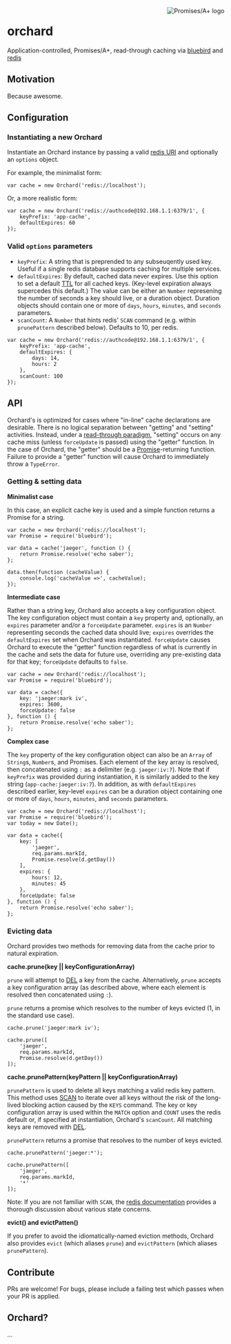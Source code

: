 <a href="http://promisesaplus.com/">
    <img src="http://promisesaplus.com/assets/logo-small.png" alt="Promises/A+ logo" title="Promises/A+ 1.0 compliant" align="right" />
</a>

orchard
=======

Application-controlled, Promises/A+, read-through caching via [bluebird](https://github.com/petkaantonov/bluebird) and [redis](https://github.com/antirez/redis)


## Motivation

Because awesome.


## Configuration

### Instantiating a new Orchard

Instantiate an Orchard instance by passing a valid [redis URI](https://npmjs.org/package/redisuri) and optionally an `options` object.

For example, the minimalist form:

```
var cache = new Orchard('redis://localhost');
```

Or, a more realistic form:

```
var cache = new Orchard('redis://authcode@192.168.1.1:6379/1', {
    keyPrefix: 'app-cache',
    defaultExpires: 60
});
```

###  Valid `options` parameters

- `keyPrefix`: A string that is preprended to any subseuqently used key. Useful if a single redis database supports caching for multiple services.
- `defaultExpires`: By default, cached data never expires. Use this option to set a default [TTL](http://redis.io/commands/ttl) for all cached keys. (Key-level expiration always supercedes this default.) The value can be either an `Number` represening the number of seconds a key should live, or a duration object. Duration objects should contain one or more of `days`, `hours`, `minutes`, and `seconds` parameters.
- `scanCount`: A `Number` that hints redis' `SCAN` command (e.g. within `prunePattern` described below). Defaults to 10, per redis.

```
var cache = new Orchard('redis://authcode@192.168.1.1:6379/1', {
    keyPrefix: 'app-cache',
    defaultExpires: {
        days: 14,
        hours: 2
    },
    scanCount: 100
});
```

## API

Orchard's is optimized for cases where "in-line" cache declarations are desirable. There is no logical separation between "getting" and "setting" activities. Instead, under a [read-through paradigm](https://www.google.com/search?q=read-through+vs+write-throgh+cache), "setting" occurs on any cache miss (unless `forceUpdate` is passed) using the "getter" function. In the case of Orchard, the "getter" should be a [Promise](https://github.com/promises-aplus/promises-spec)-returning function. Failure to provide a "getter" function will cause Orchard to immediately throw a `TypeError`.


### Getting & setting data

**Minimalist case**

In this case, an explicit cache key is used and a simple function returns a Promise for a string.

```
var cache = new Orchard('redis://localhost');
var Promise = require('bluebird');

var data = cache('jaeger', function () {
    return Promise.resolve('echo saber');
};

data.then(function (cacheValue) {
    console.log('cacheValue =>', cacheValue); 
});
```


**Intermediate case**

Rather than a string key, Orchard also accepts a key configuration object. The key configuration object must contain a `key` property and, optionally, an `expires` parameter and/or a `forceUpdate` parameter. `expires` is an `Number` representing seconds the cached data should live; `expires` overrides the `defaultExpires` set when Orchard was instantiated. `forceUpdate` causes Orchard to execute the "getter" function regardless of what is currently in the cache and sets the data for future use, overriding any pre-existing data for that key; `forceUpdate` defaults to `false`.

```
var cache = new Orchard('redis://localhost');
var Promise = require('bluebird');

var data = cache({
    key: 'jaeger:mark iv',
    expires: 3600,
    forceUpdate: false
}, function () {
    return Promise.resolve('echo saber');
};
```

**Complex case**

The `key` property of the key configuration object can also be an `Array` of `String`s, `Number`s, and Promises. Each element of the key array is resolved, then concatenated using `:` as a delimiter (e.g. `jaeger:iv:7`). Note that if `keyPrefix` was provided during instantiation, it is similarly added to the key string (`app-cache:jaeger:iv:7`). In addition, as with `defaultExpires` described earlier, key-level `expires` can be a duration object containing one or more of `days`, `hours`, `minutes`, and `seconds` parameters.

```
var cache = new Orchard('redis://localhost');
var Promise = require('bluebird');
var today = new Date();

var data = cache({
    key: [
        'jaeger',
        req.params.markId,
        Promise.resolve(d.getDay())
    ],
    expires: {
        hours: 12,
        minutes: 45
    },
    forceUpdate: false
}, function () {
    return Promise.resolve('echo saber');
};
```

### Evicting data

Orchard provides two methods for removing data from the cache prior to natural expiration.


**cache.prune(key || keyConfigurationArray)**

`prune` will attempt to [DEL](http://redis.io/commands/del) a key from the cache. Alternatively, `prune` accepts a key configuration array (as described above, where each element is resolved then concatenated using `:`).

`prune` returns a promise which resolves to the number of keys evicted (1, in the standard use case).

```
cache.prune('jaeger:mark iv');

cache.prune([
    'jaeger',
    req.params.markId,
    Promise.resolve(d.getDay())
]);
```


**cache.prunePattern(keyPattern || keyConfigurationArray)**

`prunePattern` is used to delete all keys matching a valid redis key pattern. This method uses [SCAN](http://redis.io/commands/scan) to iterate over all keys without the risk of the long-lived blocking action caused by the `KEYS` command. The key or key configuration array is used within the `MATCH` option and `COUNT` uses the redis default or, if specified at instantiation, Orchard's `scanCount`. All matching keys are removed with [DEL](http://redis.io/commands/del).

`prunePattern` returns a promise that resolves to the number of keys evicted.

```
cache.prunePattern('jaeger:*');

cache.prunePattern([
    'jaeger',
    req.params.markId,
    '*'
]);
```

Note: If you are not familiar with `SCAN`, the [redis documentation](http://redis.io/commands/scan) provides a thorough discussion about various state concerns.


**evict() and evictPatten()**

If you prefer to avoid the idiomatically-named eviction methods, Orchard also provides `evict` (which aliases `prune`) and `evictPattern` (which aliases `prunePattern`).


## Contribute

PRs are welcome! For bugs, please include a failing test which passes when your PR is applied.


## Orchard?

...
